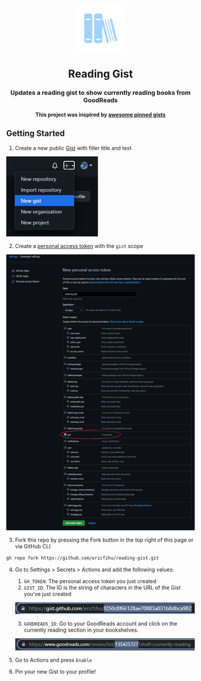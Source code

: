 <p align="center">
    <img src="assets/logo.png" alt="icon" width="125px" />
</p>
<h1 align="center">
    Reading Gist
</h1>

<h3 align="center">Updates a reading gist to show currently reading books from GoodReads</h3>

<h4 align="center">
    This project was inspired by <a href="https://github.com/matchai/awesome-pinned-gists">awesome pinned gists</a>
</h4>

## Getting Started

1. Create a new public [Gist](https://gist.github.com/) with filler title and text

![](assets/guide1.png)

2. Create a [personal access token](https://github.com/settings/tokens/new) with the `gist` scope

![](assets/guide2.png)

3. Fork this repo by pressing the Fork button in the top right of this page or via GitHub CLI

```bash
gh repo fork https://github.com/ericfzhu/reading-gist.git
```

4. Go to Settings > Secrets > Actions and add the following values:
   1. `GH_TOKEN`: The personal access token you just created
   2. `GIST_ID`: The ID is the string of characters in the URL of the Gist you've just created
   
   ![](assets/guide3.png)

   3. `GOODREADS_ID`: Go to your GoodReads account and click on the currently reading section in your bookshelves.
   
   ![](assets/guide4.png)
6. Go to Actions and press `Enable`
7. Pin your new Gist to your profile!
